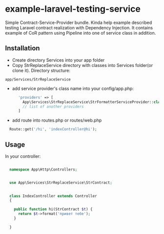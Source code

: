 # example-laravel-testing-service

Simple Contract-Service-Provider bundle. Kinda help example described testing Laravel contract realization with Dependency Injection.
It contains example of CoR pattern using Pipeline into one of service class in addition.


## Installation

- Create directory Services into your app folder 
- Copy StrReplaceService directory with classes into Services folder(or clone it). Directory structure:
````
app/Services/StrReplaceService
````

- add service provider's class name into your config/app.php:

```php
      'providers' => [
        App\Services\StrReplaceService\StrFormatterServiceProvider::class,
        // list of another providers
      ]
```

- add route into routes.php or routes/web.php

````php
  Route::get('/hi', 'indexController@hi');
````


## Usage

In your controller:

````php

  namespace App\Http\Controllers;


  use App\Services\StrReplaceService\StrContract;
    

  class IndexController extends Controller
  {

    public function hi(StrContract $t) {
      return $t->format('привет тебе');
    }

  }

````






